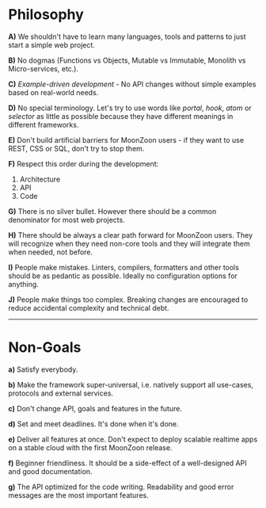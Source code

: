 # Philosophy

**A)** We shouldn't have to learn many languages, tools and patterns to just start a simple web project.

**B)** No dogmas (Functions vs Objects, Mutable vs Immutable, Monolith vs Micro-services, etc.).

**C)** _Example-driven development_ - No API changes without simple examples based on real-world needs.

**D)** No special terminology. Let's try to use words like _portal_, _hook_, _atom_ or _selector_ as little as possible because they have different meanings in different frameworks.

**E)** Don't build artificial barriers for MoonZoon users - if they want to use REST, CSS or SQL, don't try to stop them.

**F)** Respect this order during the development:
   1. Architecture
   1. API
   1. Code

**G)** There is no silver bullet. However there should be a common denominator for most web projects.

**H)** There should be always a clear path forward for MoonZoon users. They will recognize when they need non-core tools and they will integrate them when needed, not before.

**I)** People make mistakes. Linters, compilers, formatters and other tools should be as pedantic as possible. Ideally no configuration options for anything.

**J)** People make things too complex.  Breaking changes are encouraged to reduce accidental complexity and technical debt.

---

# Non-Goals

**a)** Satisfy everybody.

**b)** Make the framework super-universal, i.e. natively support all use-cases, protocols and external services.

**c)** Don't change API, goals and features in the future.

**d)** Set and meet deadlines. It's done when it's done.

**e)** Deliver all features at once. Don't expect to deploy scalable realtime apps on a stable cloud with the first MoonZoon release.

**f)** Beginner friendliness. It should be a side-effect of a well-designed API and good documentation.

**g)** The API optimized for the code writing. Readability and good error messages are the most important features.

